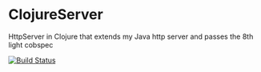 # ClojureServer
HttpServer in Clojure that extends my Java http server and passes the 8th light cobspec

[![Build Status](https://travis-ci.org/td-extreme/ClojureServer.svg?branch=master)](https://travis-ci.org/td-extreme/ClojureServer)
